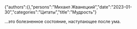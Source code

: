 {"authors":{},"persons":"Михаил Жванецкий","date":"2023-01-30","categories":"Цитаты","title":"Мудрость"}

...это болезненное состояние, наступающее после ума.
